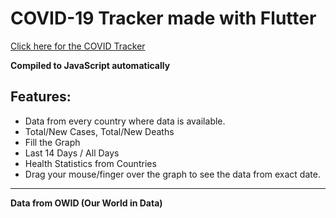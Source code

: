 # COVID-19 Tracker made with Flutter

[Click here for the COVID Tracker](http://zaurbilalov.github.io)

**Compiled to JavaScript automatically**

## Features:
* Data from every country where data is available. 
* Total/New Cases, Total/New Deaths
* Fill the Graph
* Last 14 Days / All Days
* Health Statistics from Countries
* Drag your mouse/finger over the graph to see the data from exact date.

---

__Data from OWID (Our World in Data)__
